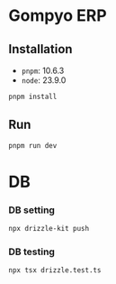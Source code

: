 # Gompyo ERP

## Installation

- `pnpm`: 10.6.3
- `node`: 23.9.0

```bash
pnpm install
```

## Run

```bash
pnpm run dev
```

# DB

### DB setting

```bash
npx drizzle-kit push
```

### DB testing

```bash
npx tsx drizzle.test.ts
```
